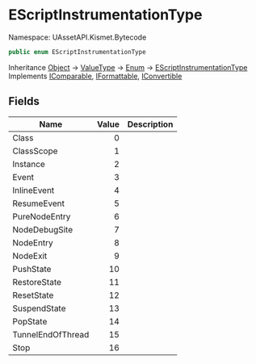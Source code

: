 # EScriptInstrumentationType

Namespace: UAssetAPI.Kismet.Bytecode

```csharp
public enum EScriptInstrumentationType
```

Inheritance [Object](https://docs.microsoft.com/en-us/dotnet/api/system.object) → [ValueType](https://docs.microsoft.com/en-us/dotnet/api/system.valuetype) → [Enum](https://docs.microsoft.com/en-us/dotnet/api/system.enum) → [EScriptInstrumentationType](./uassetapi.kismet.bytecode.escriptinstrumentationtype.md)<br>
Implements [IComparable](https://docs.microsoft.com/en-us/dotnet/api/system.icomparable), [IFormattable](https://docs.microsoft.com/en-us/dotnet/api/system.iformattable), [IConvertible](https://docs.microsoft.com/en-us/dotnet/api/system.iconvertible)

## Fields

| Name | Value | Description |
| --- | --: | --- |
| Class | 0 |  |
| ClassScope | 1 |  |
| Instance | 2 |  |
| Event | 3 |  |
| InlineEvent | 4 |  |
| ResumeEvent | 5 |  |
| PureNodeEntry | 6 |  |
| NodeDebugSite | 7 |  |
| NodeEntry | 8 |  |
| NodeExit | 9 |  |
| PushState | 10 |  |
| RestoreState | 11 |  |
| ResetState | 12 |  |
| SuspendState | 13 |  |
| PopState | 14 |  |
| TunnelEndOfThread | 15 |  |
| Stop | 16 |  |
